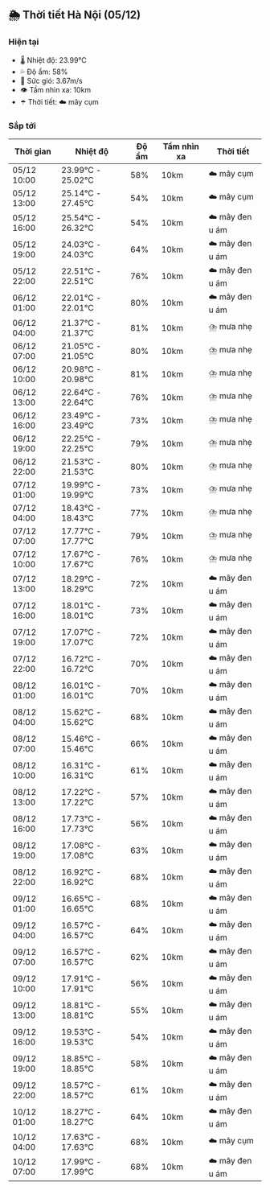 ## 🌦️ Thời tiết Hà Nội (05/12)

### Hiện tại

- 🌡️ Nhiệt độ: 23.99℃
- 💦 Độ ẩm: 58%
- 💨 Sức gió: 3.67m/s
- 👁️ Tầm nhìn xa: 10km
- ☂️ Thời tiết: ☁️ mây cụm

### Sắp tới

| Thời gian | Nhiệt độ | Độ ẩm | Tầm nhìn xa | Thời tiết |
| --- | --- | --- | --- | --- |
| 05/12 10:00 | 23.99℃ - 25.02℃ | 58% | 10km | ☁️ mây cụm |
| 05/12 13:00 | 25.14℃ - 27.45℃ | 54% | 10km | ☁️ mây cụm |
| 05/12 16:00 | 25.54℃ - 26.32℃ | 54% | 10km | ☁️ mây đen u ám |
| 05/12 19:00 | 24.03℃ - 24.03℃ | 64% | 10km | ☁️ mây đen u ám |
| 05/12 22:00 | 22.51℃ - 22.51℃ | 76% | 10km | ☁️ mây đen u ám |
| 06/12 01:00 | 22.01℃ - 22.01℃ | 80% | 10km | ☁️ mây đen u ám |
| 06/12 04:00 | 21.37℃ - 21.37℃ | 81% | 10km | ⛈️ mưa nhẹ |
| 06/12 07:00 | 21.05℃ - 21.05℃ | 80% | 10km | ⛈️ mưa nhẹ |
| 06/12 10:00 | 20.98℃ - 20.98℃ | 81% | 10km | ⛈️ mưa nhẹ |
| 06/12 13:00 | 22.64℃ - 22.64℃ | 76% | 10km | ⛈️ mưa nhẹ |
| 06/12 16:00 | 23.49℃ - 23.49℃ | 73% | 10km | ⛈️ mưa nhẹ |
| 06/12 19:00 | 22.25℃ - 22.25℃ | 79% | 10km | ⛈️ mưa nhẹ |
| 06/12 22:00 | 21.53℃ - 21.53℃ | 80% | 10km | ⛈️ mưa nhẹ |
| 07/12 01:00 | 19.99℃ - 19.99℃ | 73% | 10km | ⛈️ mưa nhẹ |
| 07/12 04:00 | 18.43℃ - 18.43℃ | 77% | 10km | ⛈️ mưa nhẹ |
| 07/12 07:00 | 17.77℃ - 17.77℃ | 79% | 10km | ⛈️ mưa nhẹ |
| 07/12 10:00 | 17.67℃ - 17.67℃ | 76% | 10km | ⛈️ mưa nhẹ |
| 07/12 13:00 | 18.29℃ - 18.29℃ | 72% | 10km | ☁️ mây đen u ám |
| 07/12 16:00 | 18.01℃ - 18.01℃ | 73% | 10km | ☁️ mây đen u ám |
| 07/12 19:00 | 17.07℃ - 17.07℃ | 72% | 10km | ☁️ mây đen u ám |
| 07/12 22:00 | 16.72℃ - 16.72℃ | 70% | 10km | ☁️ mây đen u ám |
| 08/12 01:00 | 16.01℃ - 16.01℃ | 70% | 10km | ☁️ mây đen u ám |
| 08/12 04:00 | 15.62℃ - 15.62℃ | 68% | 10km | ☁️ mây đen u ám |
| 08/12 07:00 | 15.46℃ - 15.46℃ | 66% | 10km | ☁️ mây đen u ám |
| 08/12 10:00 | 16.31℃ - 16.31℃ | 61% | 10km | ☁️ mây đen u ám |
| 08/12 13:00 | 17.22℃ - 17.22℃ | 57% | 10km | ☁️ mây đen u ám |
| 08/12 16:00 | 17.73℃ - 17.73℃ | 56% | 10km | ☁️ mây đen u ám |
| 08/12 19:00 | 17.08℃ - 17.08℃ | 63% | 10km | ☁️ mây đen u ám |
| 08/12 22:00 | 16.92℃ - 16.92℃ | 68% | 10km | ☁️ mây đen u ám |
| 09/12 01:00 | 16.65℃ - 16.65℃ | 68% | 10km | ☁️ mây đen u ám |
| 09/12 04:00 | 16.57℃ - 16.57℃ | 64% | 10km | ☁️ mây đen u ám |
| 09/12 07:00 | 16.57℃ - 16.57℃ | 62% | 10km | ☁️ mây đen u ám |
| 09/12 10:00 | 17.91℃ - 17.91℃ | 56% | 10km | ☁️ mây đen u ám |
| 09/12 13:00 | 18.81℃ - 18.81℃ | 55% | 10km | ☁️ mây đen u ám |
| 09/12 16:00 | 19.53℃ - 19.53℃ | 54% | 10km | ☁️ mây đen u ám |
| 09/12 19:00 | 18.85℃ - 18.85℃ | 58% | 10km | ☁️ mây đen u ám |
| 09/12 22:00 | 18.57℃ - 18.57℃ | 61% | 10km | ☁️ mây đen u ám |
| 10/12 01:00 | 18.27℃ - 18.27℃ | 64% | 10km | ☁️ mây đen u ám |
| 10/12 04:00 | 17.63℃ - 17.63℃ | 68% | 10km | ☁️ mây cụm |
| 10/12 07:00 | 17.99℃ - 17.99℃ | 68% | 10km | ☁️ mây đen u ám |
